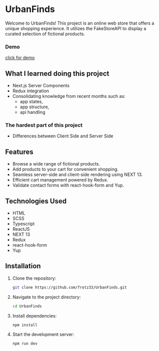 # UrbanFinds

Welcome to UrbanFinds! This project is an online web store that offers a unique shopping experience. It utilizes the FakeStoreAPI to display a curated selection of fictional products.

### Demo

[click for demo](https://urban-finds.vercel.app/)

## What I learned doing this project

- Next.js Server Components
- Redux integration
- Consolidating knowledge from recent months such as:
  - app states,
  - app structure,
  - api handling

### The hardest part of this project
- Differences between Client Side and Server Side
  
## Features

- Browse a wide range of fictional products.
- Add products to your cart for convenient shopping.
- Seamless server-side and client-side rendering using NEXT 13.
- Efficient cart management powered by Redux.
- Validate contact forms with react-hook-form and Yup.

## Technologies Used

- HTML
- SCSS
- Typescript
- ReactJS
- NEXT 13
- Redux
- react-hook-form
- Yup

## Installation

1. Clone the repository:

   ```bash
   git clone https://github.com/frotz33/UrbanFinds.git
   ```
2. Navigate to the project directory:

   ```sh
   cd UrbanFinds
   ```
3. Install dependencies:

   ```sh
   npm install
   ```
   
4. Start the development server:

   ```sh
   npm run dev
   ```

